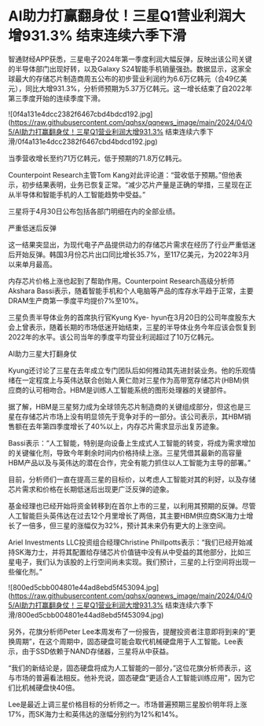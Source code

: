 # AI助力打赢翻身仗！三星Q1营业利润大增931.3% 结束连续六季下滑

智通财经APP获悉，三星电子2024年第一季度利润大幅反弹，反映出该公司关键的半导体部门出现好转，以及Galaxy
S24智能手机销量强劲。数据显示，这家全球最大的存储芯片制造商周五公布的初步营业利润约为6.6万亿韩元（合49亿美元），同比大增931.3%，分析师预期为5.37万亿韩元。这一增长结束了自2022年第三季度开始的连续季度下滑。

![0f4a131e4dcc2382f6467cbd4bdcd192.jpg](https://raw.githubusercontent.com/qqhsx/qqnews_image/main/2024/04/05/AI助力打赢翻身仗！三星Q1营业利润大增931.3% 结束连续六季下滑/0f4a131e4dcc2382f6467cbd4bdcd192.jpg)

当季营收增长至约71万亿韩元，低于预期的71.8万亿韩元。

Counterpoint Research主管Tom
Kang对此评论道：“营收低于预期。”但他表示，初步结果表明，业务已恢复正常。“减少芯片产量是正确的举措，三星现在正从半导体和智能手机的人工智能趋势中受益。”

三星将于4月30日公布包括各部门明细在内的全部业绩。

严重低迷后反弹

这一结果突显出，为现代电子产品提供动力的存储芯片需求在经历了行业严重低迷后开始反弹。韩国3月份芯片出口同比增长35.7%，至117亿美元，为2022年3月以来单月最高。

内存芯片价格上涨也起到了帮助作用。Counterpoint Research高级分析师Akshara
Bassi表示，随着智能手机和个人电脑等产品的库存水平趋于正常，主要DRAM生产商第一季度平均提价7%至10%。

三星负责半导体业务的首席执行官Kyung Kye-
hyun在3月20日的公司年度股东大会上曾表示，随着长期的市场低迷开始结束，三星的半导体业务今年应该会恢复到2022年的水平。该公司当年的季度平均营业利润超过了10万亿韩元。

AI助力三星大打翻身仗

Kyung还讨论了三星在去年成立专门团队后如何推动其先进封装业务。他的乐观情绪在一定程度上与英伟达联合创始人黄仁勋对三星作为高带宽存储芯片(HBM)供应商的认可相吻合。HBM是训练人工智能系统的图形处理器的关键部件。

据了解，HBM是三星努力成为全球领先芯片制造商的关键组成部分，但这也是三星在存储芯片市场上没有明显领先于竞争对手的一部分。该公司表示，其HBM销售额在去年第四季度增长了40%以上，内存芯片需求显示出复苏迹象。

Bassi表示：“人工智能，特别是向设备上生成式人工智能的转变，将成为需求增加的关键催化剂，导致今年剩余时间内价格持续上涨。三星凭借其最新的高容量HBM产品以及与英伟达的潜在合作，完全有能力抓住以人工智能为主导的部署。”

目前，分析师们一直在提高三星的目标价，以考虑人工智能对其的利好，以及存储芯片需求和价格在长期低迷后出现更广泛反弹的迹象。

基金经理也已经开始将资金转移到在首尔上市的三星，以利用其预期的反弹。尽管人工智能巨头英伟达在过去12个月里增长了两倍，其主要HBM供应商SK海力士增长了一倍多，但三星的涨幅仅为32%，预计其未来仍有更大的上涨空间。

Ariel Investments LLC投资组合经理Christine
Phillpotts表示：“我们已经开始减持SK海力士，并将其配置给存储芯片价值链中没有从中受益的其他部分，比如三星电子，我们认为该股的上行空间尚未实现。我们预计，三星的上行空间将出现一些催化剂。”

![800ed5cbb004801e44ad8ebd5f453094.jpg](https://raw.githubusercontent.com/qqhsx/qqnews_image/main/2024/04/05/AI助力打赢翻身仗！三星Q1营业利润大增931.3% 结束连续六季下滑/800ed5cbb004801e44ad8ebd5f453094.jpg)

另外，花旗分析师Peter
Lee本周发布了一份报告，提醒投资者注意即将到来的“更换周期”，在这个周期中，固态硬盘可能会取代机械硬盘用于人工智能。Lee表示，由于SSD依赖于NAND存储器，三星将从中获益。

“我们的新结论是，固态硬盘将成为人工智能的一部分，”这位花旗分析师表示，这与市场的普遍看法相反。他补充说，固态硬盘“更适合人工智能训练应用”，因为它们比机械硬盘快40倍。

Lee是最近上调三星价格目标的分析师之一。市场普遍预期三星股价明年将上涨17%，而SK海力士和英伟达的涨幅分别约为12%和14%。

